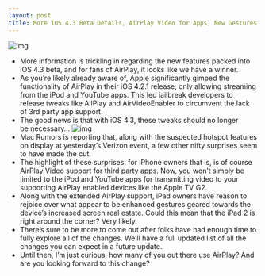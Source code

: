 ```yaml
---
layout: post
title: More iOS 4.3 Beta Details, AirPlay Video for Apps, New Gestures
---
```

![img](http://media.idownloadblog.com/wp-content/uploads/2010/09/iPhone-Firmware.jpg)
* More information is trickling in regarding the new features packed into iOS 4.3 beta, and for fans of AirPlay, it looks like we have a winner.
* As you’re likely already aware of, Apple significantly gimped the functionality of AirPlay in their iOS 4.2.1 release, only allowing streaming from the iPod and YouTube apps. This led jailbreak developers to release tweaks like AllPlay and AirVideoEnabler to circumvent the lack of 3rd party app support.
* The good news is that with iOS 4.3, these tweaks should no longer be necessary…
![img](http://media.idownloadblog.com/wp-content/uploads/2010/11/AirPlay1.png)
* Mac Rumors is reporting that, along with the suspected hotspot features on display at yesterday’s Verizon event, a few other nifty surprises seem to have made the cut.
* The highlight of these surprises, for iPhone owners that is, is of course AirPlay Video support for third party apps. Now, you won’t simply be limited to the iPod and YouTube apps for transmitting video to your supporting AirPlay enabled devices like the Apple TV G2.
* Along with the extended AirPlay support, iPad owners have reason to rejoice over what appear to be enhanced gestures geared towards the device’s increased screen real estate. Could this mean that the iPad 2 is right around the corner? Very likely.
* There’s sure to be more to come out after folks have had enough time to fully explore all of the changes. We’ll have a full updated list of all the changes you can expect in a future update.
* Until then, I’m just curious, how many of you out there use AirPlay? And are you looking forward to this change?


